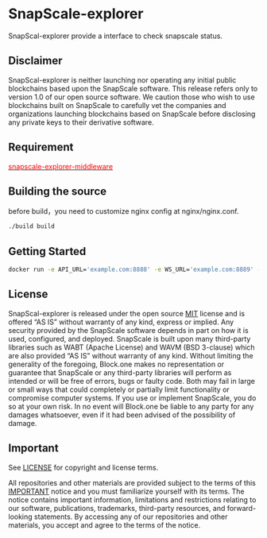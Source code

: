 # SnapScale-explorer

SnapScal-explorer provide a interface to check snapscale status.

## Disclaimer

SnapScal-explorer is neither launching nor operating any initial public blockchains based upon the SnapScale software. This release refers only to version 1.0 of our open source software. We caution those who wish to use blockchains built on SnapScale to carefully vet the companies and organizations launching blockchains based on SnapScale before disclosing any private keys to their derivative software.

## Requirement

[<font color='red'>snapscale-explorer-middleware</font>](https://github.com/snapscale/snapscale.explorer.middleware/)

## Building the source

before build，you need to customize nginx config at nginx/nginx.conf. 

```sh
./build build
```

## Getting Started

```sh
docker run -e API_URL='example.com:8888' -e WS_URL='example.com:8889' -p 80:80 snapscale-explorer
```

## License

SnapScal-explorer is released under the open source [MIT](./LICENSE) license and is offered “AS IS” without warranty of any kind, express or implied. Any security provided by the SnapScale software depends in part on how it is used, configured, and deployed. SnapScale is built upon many third-party libraries such as WABT (Apache License) and WAVM (BSD 3-clause) which are also provided “AS IS” without warranty of any kind. Without limiting the generality of the foregoing, Block.one makes no representation or guarantee that SnapScale or any third-party libraries will perform as intended or will be free of errors, bugs or faulty code. Both may fail in large or small ways that could completely or partially limit functionality or compromise computer systems. If you use or implement SnapScale, you do so at your own risk. In no event will Block.one be liable to any party for any damages whatsoever, even if it had been advised of the possibility of damage.  

## Important

See [LICENSE](./LICENSE) for copyright and license terms.

All repositories and other materials are provided subject to the terms of this [IMPORTANT](./IMPORTANT.md) notice and you must familiarize yourself with its terms.  The notice contains important information, limitations and restrictions relating to our software, publications, trademarks, third-party resources, and forward-looking statements.  By accessing any of our repositories and other materials, you accept and agree to the terms of the notice.